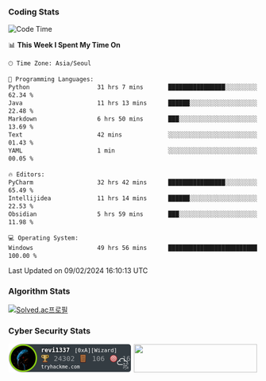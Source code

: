 ### Coding Stats

<!--START_SECTION:waka-->
![Code Time](http://img.shields.io/badge/Code%20Time-187%20hrs%2040%20mins-blue)

📊 **This Week I Spent My Time On** 

```text
🕑︎ Time Zone: Asia/Seoul

💬 Programming Languages: 
Python                   31 hrs 7 mins       ████████████████░░░░░░░░░   62.34 % 
Java                     11 hrs 13 mins      ██████░░░░░░░░░░░░░░░░░░░   22.48 % 
Markdown                 6 hrs 50 mins       ███░░░░░░░░░░░░░░░░░░░░░░   13.69 % 
Text                     42 mins             ░░░░░░░░░░░░░░░░░░░░░░░░░   01.43 % 
YAML                     1 min               ░░░░░░░░░░░░░░░░░░░░░░░░░   00.05 % 

🔥 Editors: 
PyCharm                  32 hrs 42 mins      ████████████████░░░░░░░░░   65.49 % 
Intellijidea             11 hrs 14 mins      ██████░░░░░░░░░░░░░░░░░░░   22.53 % 
Obsidian                 5 hrs 59 mins       ███░░░░░░░░░░░░░░░░░░░░░░   11.98 % 

💻 Operating System: 
Windows                  49 hrs 56 mins      █████████████████████████   100.00 % 
```


 Last Updated on 09/02/2024 16:10:13 UTC
<!--END_SECTION:waka-->

### Algorithm Stats

[![Solved.ac프로필](http://mazassumnida.wtf/api/v2/generate_badge?boj=revi1337)](https://solved.ac/revi1337)

### Cyber Security Stats

[![revi1337's tryhackme stats](https://raw.githubusercontent.com/Revi1337/Revi1337/main/assets/thm_propic.png)][tryhackme]
[<img src="https://www.hackthebox.com/badge/image/1002993" width="248.01" height="57">][hackthebox]


[website]: https://revi1337.com
[tryhackme]: https://tryhackme.com/p/revi1337
[hackthebox]: https://app.hackthebox.com/profile/1002993
